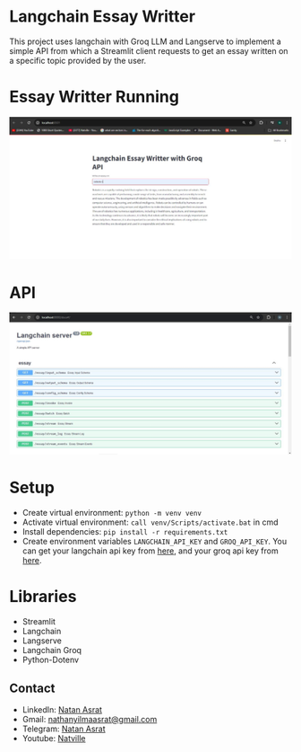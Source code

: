 # Langchain Essay Writter

This project uses langchain with Groq LLM and Langserve to implement a simple API from which a Streamlit client requests to get an essay written on a specific topic provided by the user. 


# Essay Writter Running
![streamlit](./screenshots/st2.JPG)

# API 
![api docs](./screenshots/essay.JPG)

# Setup
- Create virtual environment:  `python -m venv venv`
- Activate virtual environment: `call venv/Scripts/activate.bat` in cmd
- Install dependencies: `pip install -r requirements.txt`
- Create environment variables `LANGCHAIN_API_KEY` and `GROQ_API_KEY`. You can get your langchain api key from [here](https://smith.langchain.com/), and your groq api key from [here](https://console.groq.com/keys).



# Libraries
- Streamlit
- Langchain
- Langserve
- Langchain Groq
- Python-Dotenv


## Contact
 - LinkedIn: [Natan Asrat](https://linkedin.com/in/natan-asrat)
 - Gmail: nathanyilmaasrat@gmail.com
 - Telegram: [Natan Asrat](https://t.me/fail_your_way_to_success)
 - Youtube: [Natville](https://www.youtube.com/@natvilletutor)

